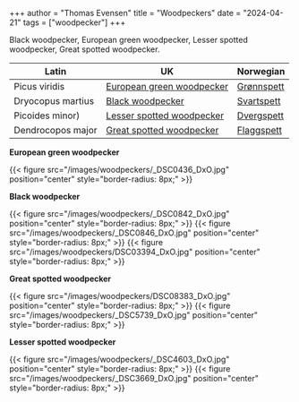 +++
author = "Thomas Evensen"
title = "Woodpeckers"
date = "2024-04-21"
tags = ["woodpecker"]
+++

Black woodpecker, European green woodpecker, Lesser spotted woodpecker, Great spotted woodpecker.



| Latin      | UK | Norwegian |
| --------- |  --------- |    --------- |
| Picus viridis | [European green woodpecker](https://en.wikipedia.org/wiki/European_green_woodpecker) |  [Grønnspett](https://no.wikipedia.org/wiki/Grønnspett) |
| Dryocopus martius | [Black woodpecker](https://en.wikipedia.org/wiki/Black_woodpecker) |  [Svartspett](https://no.wikipedia.org/wiki/Svartspett) |
| Picoides minor) | [Lesser spotted woodpecker](https://en.wikipedia.org/wiki/Lesser_spotted_woodpecker) |  [Dvergspett](https://no.wikipedia.org/wiki/Dvergspett) |
| Dendrocopos major | [Great spotted woodpecker](https://en.wikipedia.org/wiki/Great_spotted_woodpecker) |  [Flaggspett](https://no.wikipedia.org/wiki/Flaggspett) |


**European green woodpecker**

{{< figure src="/images/woodpeckers/_DSC0436_DxO.jpg" position="center" style="border-radius: 8px;" >}}

**Black woodpecker**

{{< figure src="/images/woodpeckers/_DSC0842_DxO.jpg" position="center" style="border-radius: 8px;" >}}
{{< figure src="/images/woodpeckers/_DSC0846_DxO.jpg" position="center" style="border-radius: 8px;" >}}
{{< figure src="/images/woodpeckers/DSC03394_DxO.jpg" position="center" style="border-radius: 8px;" >}}

**Great spotted woodpecker**

{{< figure src="/images/woodpeckers/DSC08383_DxO.jpg" position="center" style="border-radius: 8px;" >}}
{{< figure src="/images/woodpeckers/_DSC5739_DxO.jpg" position="center" style="border-radius: 8px;" >}}

**Lesser spotted woodpecker**

{{< figure src="/images/woodpeckers/_DSC4603_DxO.jpg" position="center" style="border-radius: 8px;" >}}
{{< figure src="/images/woodpeckers/_DSC3669_DxO.jpg" position="center" style="border-radius: 8px;" >}}
